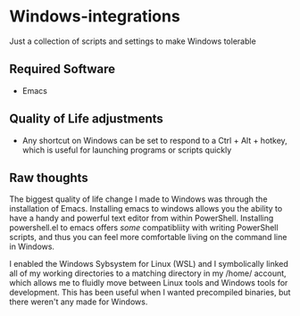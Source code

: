 # Windows-integrations

Just a collection of scripts and settings to make Windows tolerable

## Required Software
- Emacs

## Quality of Life adjustments
- Any shortcut on Windows can be set to respond to a Ctrl + Alt + <Key> hotkey, which is useful for launching programs or scripts quickly

## Raw thoughts
The biggest quality of life change I made to Windows was through the installation of Emacs. Installing emacs to windows allows you the ability to have a handy and powerful text editor from within PowerShell. Installing powershell.el to emacs offers *some* compatibliity with writing PowerShell scripts, and thus you can feel more comfortable living on the command line in Windows. 

I enabled the Windows Sybsystem for Linux (WSL) and I symbolically linked all of my working directories to a matching directory in my /home/ account, which allows me to fluidly move between Linux tools and Windows tools for development. This has been useful when I wanted precompiled binaries, but there weren't any made for Windows.


